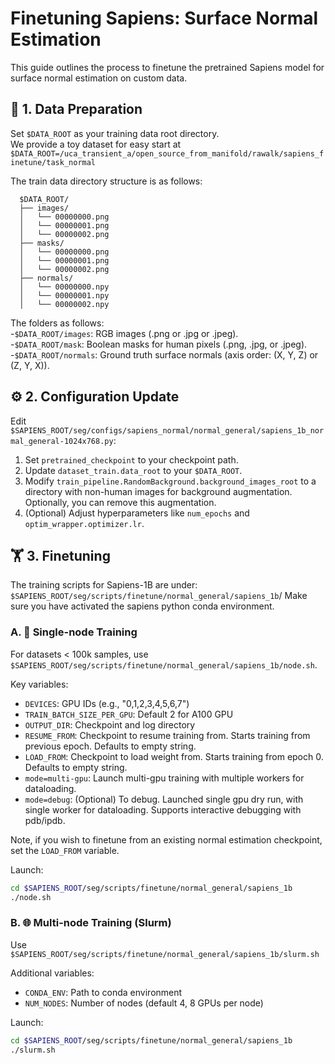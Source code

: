 # Finetuning Sapiens: Surface Normal Estimation
This guide outlines the process to finetune the pretrained Sapiens model for surface normal estimation on custom data.


## 📂 1. Data Preparation
Set `$DATA_ROOT` as your training data root directory.\
We provide a toy dataset for easy start at `$DATA_ROOT=/uca_transient_a/open_source_from_manifold/rawalk/sapiens_finetune/task_normal`

The train data directory structure is as follows:

      $DATA_ROOT/
      ├── images/
      │   └── 00000000.png
      │   └── 00000001.png
      │   └── 00000002.png
      ├── masks/
      │   └── 00000000.png
      │   └── 00000001.png
      │   └── 00000002.png
      ├── normals/
      │   └── 00000000.npy
      │   └── 00000001.npy
      │   └── 00000002.npy

The folders as follows:\
-`$DATA_ROOT/images`: RGB images (.png or .jpg or .jpeg).\
-`$DATA_ROOT/mask`: Boolean masks for human pixels (.png, .jpg, or .jpeg). \
-`$DATA_ROOT/normals`: Ground truth surface normals (axis order: (X, Y, Z) or (Z, Y, X)).

## ⚙️ 2. Configuration Update

Edit `$SAPIENS_ROOT/seg/configs/sapiens_normal/normal_general/sapiens_1b_normal_general-1024x768.py`:

1. Set `pretrained_checkpoint` to your checkpoint path.
2. Update `dataset_train.data_root` to your `$DATA_ROOT`.
3. Modify `train_pipeline.RandomBackground.background_images_root` to a directory with non-human images for background augmentation. Optionally, you can remove this augmentation.
4. (Optional) Adjust hyperparameters like `num_epochs` and `optim_wrapper.optimizer.lr`.


## 🏋️ 3. Finetuning

The training scripts for Sapiens-1B are under: `$SAPIENS_ROOT/seg/scripts/finetune/normal_general/sapiens_1b`/
Make sure you have activated the sapiens python conda environment.

### A. 🚀 Single-node Training
For datasets < 100k samples, use `$SAPIENS_ROOT/seg/scripts/finetune/normal_general/sapiens_1b/node.sh`.

Key variables:
- `DEVICES`: GPU IDs (e.g., "0,1,2,3,4,5,6,7")
- `TRAIN_BATCH_SIZE_PER_GPU`: Default 2 for A100 GPU
- `OUTPUT_DIR`: Checkpoint and log directory
- `RESUME_FROM`: Checkpoint to resume training from. Starts training from previous epoch. Defaults to empty string.
- `LOAD_FROM`: Checkpoint to load weight from. Starts training from epoch 0. Defaults to empty string.
- `mode=multi-gpu`: Launch multi-gpu training with multiple workers for dataloading.
- `mode=debug`: (Optional) To debug. Launched single gpu dry run, with single worker for dataloading. Supports interactive debugging with pdb/ipdb.

Note, if you wish to finetune from an existing normal estimation checkpoint, set the `LOAD_FROM` variable.

Launch:
```bash
cd $SAPIENS_ROOT/seg/scripts/finetune/normal_general/sapiens_1b
./node.sh
  ```

### B. 🌐 Multi-node Training (Slurm)

Use `$SAPIENS_ROOT/seg/scripts/finetune/normal_general/sapiens_1b/slurm.sh`

Additional variables:
- `CONDA_ENV`: Path to conda environment
- `NUM_NODES`: Number of nodes (default 4, 8 GPUs per node)

Launch:
```bash
cd $SAPIENS_ROOT/seg/scripts/finetune/normal_general/sapiens_1b
./slurm.sh
  ```
